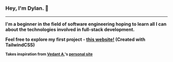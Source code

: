 ### **Hey, I'm Dylan. 👋**
------------
**I'm a beginner in the field of software engineering hoping to learn all I can about the technologies involved in full-stack development.**

**Feel free to explore my first project - [this website!](https://spektordylan.github.io/) (Created with TailwindCSS)**

<sub>**Takes inspiration from [Vedant A.](https://github.com/rpxs)'s [personal site](https://rpxs.me/)**</sub>
